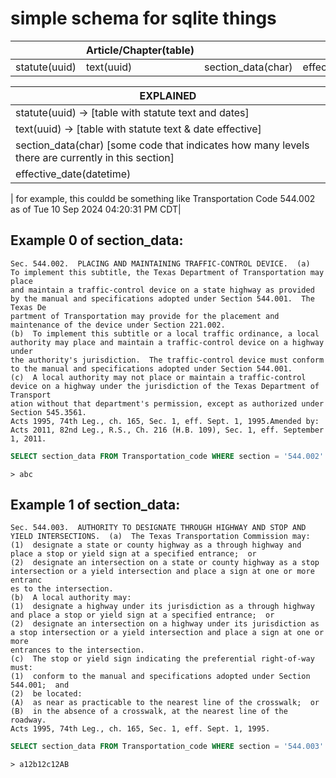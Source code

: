 # simple schema for sqlite things

|    |  Article/Chapter(table)   |                 |                |
| -  |  ----------------------   | --------------- | -------------- |
| statute(uuid) |  text(uuid)| section_data(char)| effective_date |

| EXPLAINED |
| --------- |
| statute(uuid) -> [table with statute text and dates]|
| text(uuid) -> [table with statute text & date effective]|
| section_data(char) [some code that indicates how many levels there are currently in this section]|
| effective_date(datetime) |


| for example, this couldd be something like Transportation Code 544.002 as of Tue 10 Sep 2024 04:20:31 PM CDT|

## Example 0 of section_data: 

    Sec. 544.002.  PLACING AND MAINTAINING TRAFFIC-CONTROL DEVICE.  (a)  To implement this subtitle, the Texas Department of Transportation may place 
    and maintain a traffic-control device on a state highway as provided by the manual and specifications adopted under Section 544.001.  The Texas De
    partment of Transportation may provide for the placement and maintenance of the device under Section 221.002.
    (b)  To implement this subtitle or a local traffic ordinance, a local authority may place and maintain a traffic-control device on a highway under
    the authority's jurisdiction.  The traffic-control device must conform to the manual and specifications adopted under Section 544.001.
    (c)  A local authority may not place or maintain a traffic-control device on a highway under the jurisdiction of the Texas Department of Transport
    ation without that department's permission, except as authorized under Section 545.3561.
    Acts 1995, 74th Leg., ch. 165, Sec. 1, eff. Sept. 1, 1995.Amended by: 
    Acts 2011, 82nd Leg., R.S., Ch. 216 (H.B. 109), Sec. 1, eff. September 1, 2011.

```sql
SELECT section_data FROM Transportation_code WHERE section = '544.002'
```
```text
> abc
```

## Example 1 of section_data:

    Sec. 544.003.  AUTHORITY TO DESIGNATE THROUGH HIGHWAY AND STOP AND YIELD INTERSECTIONS.  (a)  The Texas Transportation Commission may:
    (1)  designate a state or county highway as a through highway and place a stop or yield sign at a specified entrance;  or
    (2)  designate an intersection on a state or county highway as a stop intersection or a yield intersection and place a sign at one or more entranc
    es to the intersection.
    (b)  A local authority may:
    (1)  designate a highway under its jurisdiction as a through highway and place a stop or yield sign at a specified entrance;  or
    (2)  designate an intersection on a highway under its jurisdiction as a stop intersection or a yield intersection and place a sign at one or more 
    entrances to the intersection.
    (c)  The stop or yield sign indicating the preferential right-of-way must:
    (1)  conform to the manual and specifications adopted under Section 544.001;  and
    (2)  be located:
    (A)  as near as practicable to the nearest line of the crosswalk;  or
    (B)  in the absence of a crosswalk, at the nearest line of the roadway.
    Acts 1995, 74th Leg., ch. 165, Sec. 1, eff. Sept. 1, 1995.

```sql
SELECT section_data FROM Transportation_code WHERE section = '544.003'
```
```text
> a12b12c12AB
```
